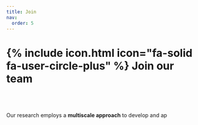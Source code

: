 ```yaml
---
title: Join
nav:
  order: 5
---
```


# {% include icon.html icon="fa-solid fa-user-circle-plus" %} Join our team
## <br>

Our research employs a **multiscale approach** to develop and ap
